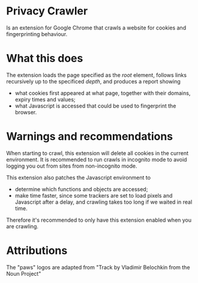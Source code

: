 # Privacy Crawler

Is an extension for Google Chrome that crawls a website for cookies and fingerprinting behaviour.

# What this does

The extension loads the page specified as the _root_ element, follows links recursively up to the specificed _depth_, and produces a report showing

  - what cookies first appeared at what page, together with their domains, expiry times and values;
  - what Javascript is accessed that could be used to fingerprint the browser.

# Warnings and recommendations

When starting to crawl, this extension will delete all cookies in the current environment. It is recommended to run crawls in incognito mode to avoid logging you out from sites from non-incognito mode.

This extension also patches the Javascript environment to

  - determine which functions and objects are accessed;
  - make time faster, since some trackers are set to load pixels and Javascript after a delay, and crawling takes too long if we waited in real time.

Therefore it's recommended to only have this extension enabled when you are crawling.

# Attributions

The "paws" logos are adapted from "Track by Vladimir Belochkin from the Noun Project"
